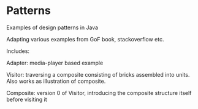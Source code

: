# Patterns
Examples of design patterns in Java

Adapting various examples from GoF book, stackoverflow etc.

Includes:

Adapter: media-player based example

Visitor: traversing a composite consisting of bricks assembled into units. Also works as illustration of composite.

Composite: version 0 of Visitor, introducing the composite structure itself before visiting it

